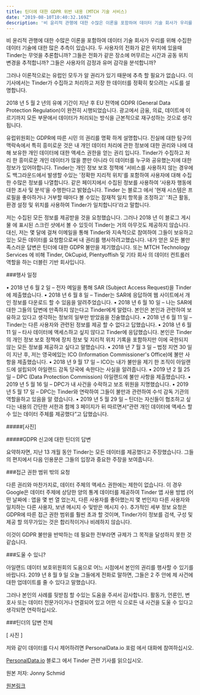 ```yaml
---
title: 틴더에 대한 GDPR 위반 내용 (MTCH 기술 서비스)
date: "2019-08-10T10:40:32.169Z"
description: '비 윤리적 관행에 대한 수많은 이론을 포함하여 데이터 기술 회사가 우리를 위해 수집한 데이터 기술에 대한 많은 추측이 있습니다. 두 사용자의 전화가 같은 위치에 있을때 Tinder는 무엇을...'
---
```


비 윤리적 관행에 대한 수많은 이론을 포함하여 데이터 기술 회사가 우리를 위해 수집한 데이터 기술에 대한 많은 추측이 있습니다. 두 사용자의 전화가 같은 위치에 있을때 Tinder는 무엇을 추론합니까? 그들은 전화가 같은 장소에 머무르는 시간과 공동 위치 변경을 추적합니까? 그들은 사용자의 감정과 유머 감각을 분석합니까?

그러나 이론적으로는 유럽인 모두가 알 권리가 있기 때문에 추측 할 필요가 없습니다. 이 기사에서는 Tinder가 수집하고 처리하고 저장 한 데이터를 정확히 찾으려는 시도를 설명합니다.

2018 년 5 월 2 년의 유예 기간이 지난 후 EU 전역에 GDPR (General Data Protection Regulation)이 완전히 시행되었습니다. 광고에서 금융, 의료, 데이트에 이르기까지 모든 부문에서 데이터가 처리되는 방식을 근본적으로 재구성하는 것으로 생각됩니다.

유럽위원회는 GDPR에 따른 시민 의 권리를 명확 하게 설명합니다. 진실에 대한 탐구의 맥락속에서 특히 흥미로운 것은 내 개인 데이터 처리에 관한 정보에 대한 권리와 나에 대해 보유한 개인 데이터에 대한 액세스 권한을 얻는 권리 입니다. Tinder가 수집하고 처리 한 흥미로운 개인 데이터가 많을 뿐만 아니라 이 데이터를 누구와 공유했는지에 대한 정보가 있어야합니다. Tinder는 개인 정보 보호 정책에 '서비스를 사용하지 않는 경우에도 백그라운드에서 발생할 수있는 '정확한 지리적 위치'를 포함하여 사용자에 대해 수집한  수많은 정보를 나열합니다. 같은 페이지에서 수집된 정보를 사용하여 ‘사용자 행동에 대한 조사 및 분석’을 수행한다고 밝혔습니다. Tinder 는 블로그 에서 '현재 시스템은 프로필을 좋아하거나 거부할 때마다 볼 수있는 잠재적 일치 항목을 조정하고' '최근 활동, 환경 설정 및 위치를  사용하여 Tinder가 일치합니다'라고 말합니다.

저는 수집된 모든 정보를 제공받을 것을 요청했습니다. 그러나 2018 년 이 블로그 게시물 에 표시된 스크린 샷에서 볼 수 있듯이 Tinder는 거의 아무것도 제공하지 않습니다. 대신, 저는 몇 달에 걸쳐 이메일을 통해 Tinder와 지속적으로 참여하여 그들이 보유하고있는 모든 데이터를 요청함으로써 내 권리를 행사하려고했습니다. 내가 얻은 모든 불만족스러운 답변은 틴더에 대한 GDPR 불만을 제기했습니다. 또는 MTCH Technology Services 에 비해 Tinder, OkCupid, Plentyoffish 및 기타 회사 의 데이터 컨트롤러 역할을 하는 더블린 기반 회사입니다.

###행사 일정

•	2018 년 6 월 2 일 – 전자 메일을 통해 SAR (Subject Access Request)을 Tinder에 제출했습니다.
•	2018 년 6 월 8 일 – Tinder는 SAR에 응답하여 웹 사이트에서 개인 정보를 다운로드 할 수 있음을 알려주었습니다.
•	2018 년 6 월 10 일 – 나는 SAR에 대한 그들의 답변에 만족하지 않는다고 Tinder에게 알렸다. 본인은 본인과 관련하여 보유하고 있다고 생각하는 정보의 일부만 받았음을 진술했습니다.
•	2018 년 6 월 11 일 – Tinder는 다른 사용자와 관련된 정보를 제공 할 수 없다고 답했습니다.
•	2018 년 6 월 11 일 – 타사 데이터에 액세스하고 싶지 않다고 Tinder에 응답했습니다. 본인은 Tinder의 개인 정보 보호 정책에 장치 정보 및 지리적 위치 기록을 포함하지만 이에 국한되지 않는 모든 정보를 제공하고 싶다고 말했습니다.
•	2018 년 7 월 3 일 – 법정 지연 30 일이 지난 후, 저는 영국에있는 ICO (Information Commissioner's Office)에 불만 사항을 제출했습니다.
•	2018 년 9 월 17 일 – ICO는 내가 불만을 제기 한 조직이 아일랜드에 설립되어 아일랜드 감독 당국에 속한다는 사실을 알려줍니다.
•	2019 년 2 월 25 일 – DPC (Data Protection Commission) 아일랜드에 불만 사항을 제출했습니다.
•	2019 년 5 월 16 일 – DPC가 내 사건을 수락하고 보조 위원을 지명했습니다.
•	2019 년 5 월 17 일 – DPC는 Tinder와 연락하여 그들이 불만과 관련하여 수석 감독 기관의 역할을하고 있음을 알 렸습니다.
•	2019 년 5 월 29 일 – 틴더는 자신들이 협조하고 싶다는 내용의 간단한 서한과 함께 3 페이지가 뒤 따르면서“관련 개인 데이터에 액세스 할 수 있는 데이터 주체를 제공했다”고 답했습니다.

#####[사진]

#####GDPR 신고에 대한 틴더의 답변

요약하자면, 지난 13 개월 동안 Tinder는 모든 데이터를 제공했다고 주장했습니다. 그들의 편지에서 다음 인용문은 그들의 입장과 중요한 주장을 보여줍니다.

###접근 권한 범위 밖의 요청

다른 권리와 마찬가지로, 데이터 주체의 액세스 권한에는 제한이 없습니다. 이 경우 Google은 데이터 주제에 상당한 양의 통계 데이터를 제공하여 Tinder 앱 사용 방법 (어떤 날짜에 : 앱을 몇 번 열 었는지, 다른 사용자를 좋아했는지 몇 번인지) 다른 사용자와 일치하는 다른 사용자, 보낸 메시지 수 및받은 메시지 수). 추가적인 세부 정보 요청은 GDPR에 따른 접근 권한 범위를 훨씬 초과 할 것이며, Tinder가이 정보를 검색, 구성 및 제공 할 의무가있는 것은 합리적이거나 비례하지 않습니다.

이것이 GDPR 불만을 반박하는 데 필요한 전부라면 규제가 그 목적을 달성하지 못한 것 같습니다.

###도울 수 있니?

아일랜드 데이터 보호위원회의 도움으로 어느 시점에서 본인의 권리를 행사할 수 있기를 바랍니다. 2019 년 8 월 9 일 오늘 그들에게 전화로 말하면, 그들은 2 주 안에 제 사건에 대한 업데이트를 줄 수 있다고 말했습니다.

그러나 본인의 사례를 뒷받침 할 수있는 도움을 주셔서 감사합니다. 활동가, 언론인, 변호사 또는 데이터 전문가이거나 연결되어 있고 어떤 식 으로든 내 사건을 도울 수 있다고 생각되면 연락하십시오.

###틴더의 답변 전체

[ 사진 ]

저와 같이 데이터를 다시 제어하려면 PersonalData.io 포럼 에서 대화에 참여하십시오.

[PersonalData.io](https://personaldata.io/) 블로그 에서 Tinder 관련 기사를 읽으십시오.

원본 저자: Jonny Schmid

[원본링크](https://medium.com/personaldata-io/my-gdpr-complaint-against-mtch-technology-services-139087d3de8a)
